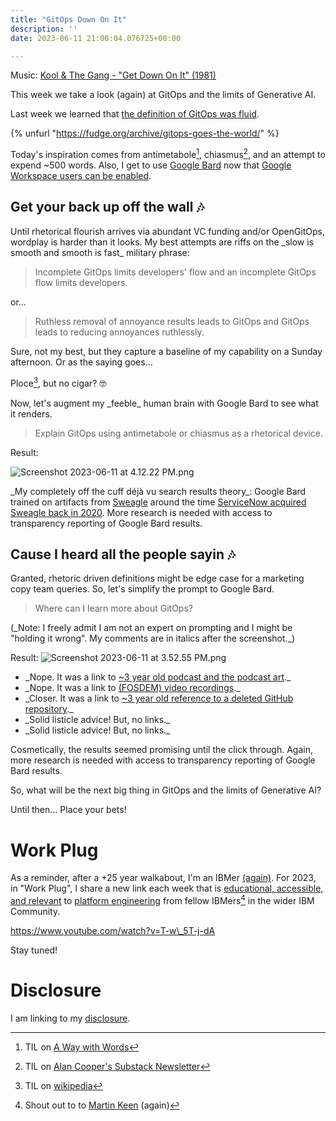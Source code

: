 ```yaml
---
title: "GitOps Down On It"
description: ''
date: 2023-06-11 21:00:04.076725+00:00

---
```


 

Music: [Kool & The Gang - "Get Down On It" (1981)](https://www.youtube.com/watch?v=qchPLaiKocI)

This week we take a look (again) at GitOps and the limits of Generative AI.

Last week we learned that [the definition of GitOps was fluid](https://fudge.org/archive/gitops-goes-the-world/).

{% unfurl "https://fudge.org/archive/gitops-goes-the-world/" %}

Today's inspiration comes from antimetabole[^ antimetabole], chiasmus[^chiasmus], and an attempt to expend ~500 words. Also, I get to use [Google Bard](https://bard.google.com) now that [Google Workspace users can be enabled](https://workspaceupdates.googleblog.com/2023/05/admin-control-for-bard-access.html).

## Get your back up off the wall 🎶

Until rhetorical flourish arrives via abundant VC funding and/or OpenGitOps, wordplay is harder than it looks. My best attempts are riffs on the \_slow is smooth and smooth is fast\_ military phrase:

> Incomplete GitOps limits developers' flow and an incomplete GitOps flow limits developers.

or...

> Ruthless removal of annoyance results leads to GitOps and GitOps leads to reducing annoyances ruthlessly.

Sure, not my best, but they capture a baseline of my capability on a Sunday afternoon. Or as the saying goes...

Ploce[^ploce], but no cigar? 🤓

Now, let's augment my \_feeble\_ human brain with Google Bard to see what it renders.

> Explain GitOps using antimetabole or chiasmus as a rhetorical device.

Result:

![Screenshot 2023-06-11 at 4.12.22 PM.png](https://buttondown.imgix.net/images/b4529f6e-91c8-486c-bc54-8b03b7328c70.png?w=960&fit=max) 

\_My completely off the cuff déjà vu search results theory\_: Google Bard trained on artifacts from [Sweagle](https://web.archive.org/web/20200817172318/https://www.sweagle.com/) around the time [ServiceNow acquired Sweagle back in 2020](https://www.servicenow.com/company/media/press-room/servicenow-to-acquire-sweagle.html). More research is needed with access to transparency reporting of Google Bard results.

## Cause I heard all the people sayin 🎶

Granted, rhetoric driven definitions might be edge case for a marketing copy team queries. So, let's simplify the prompt to Google Bard.

> Where can I learn more about GitOps?

(\_Note: I freely admit I am not an expert on prompting and I might be "holding it wrong". My comments are in italics after the screenshot.\_)

Result:
 ![Screenshot 2023-06-11 at 3.52.55 PM.png](https://buttondown.imgix.net/images/d38c6dc1-6df9-48d9-bae3-817560e99bca.png?w=960&fit=max) 

- \_Nope. It was a link to [~3 year old podcast and the podcast art](https://open.spotify.com/show/52ZbO0ZuUDrXqV8WyWgHMJ).\_
- \_Nope. It was a link to [(FOSDEM) video recordings](https://marcin.juszkiewicz.com.pl/download/tables/fosdem/videoyears.html).\_
- \_Closer. It was a link to [~3 year old reference to a deleted GitHub repository](https://web.archive.org/web/20201211021319/https://github.com/fluxcd/gitops-working-group).\_
- \_Solid listicle advice! But, no links.\_
- \_Solid listicle advice! But, no links.\_

Cosmetically, the results seemed promising until the click through. Again, more research is needed with access to transparency reporting of Google Bard results.

So, what will be the next big thing in GitOps and the limits of Generative AI?

Until then… Place your bets!

# Work Plug

As a reminder, after a +25 year walkabout, I'm an IBMer [(again)](https://jaycuthrell.com/about/). For 2023, in "Work Plug", I share a new link each week that is [educational, accessible, and relevant](https://www.youtube.com/watch?v=T-w\_5T-j-dA) to [platform engineering](https://www.ibm.com/consulting/platform-engineering-services) from fellow IBMers[^IBMer] in the wider IBM Community.

https://www.youtube.com/watch?v=T-w\_5T-j-dA

Stay tuned! 

# Disclosure

I am linking to my [disclosure](https://jaycuthrell.com/disclosure/).

[^ antimetabole]: TIL on [A Way with Words](https://beta.prx.org/stories/475388)
[^chiasmus]: TIL on [Alan Cooper's Substack Newsletter](https://mralancooper.medium.com/antimetabole-1d95057c9658)
[^ploce]: TIL on [wikipedia](https://en.wikipedia.org/wiki/Ploce\_(figure\_of\_speech))
[^IBMer]: Shout out to to [Martin Keen](https://www.linkedin.com/in/martingkeen/) (again)